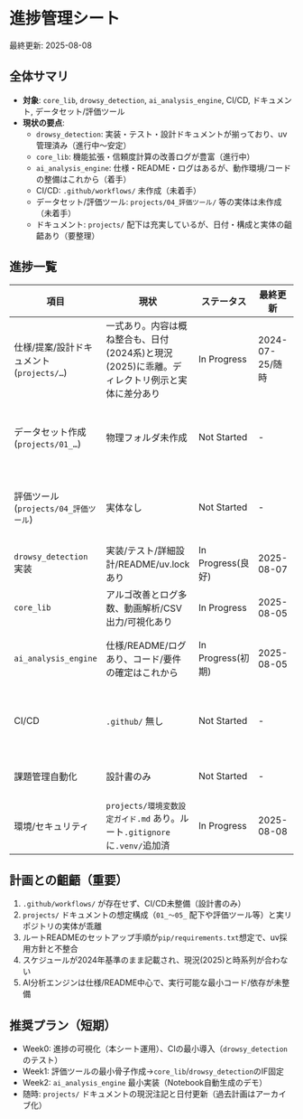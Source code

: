 # 進捗管理シート

最終更新: 2025-08-08

## 全体サマリ

- **対象**: `core_lib`, `drowsy_detection`, `ai_analysis_engine`, CI/CD, ドキュメント, データセット/評価ツール
- **現状の要点**:
  - `drowsy_detection`: 実装・テスト・設計ドキュメントが揃っており、uv管理済み（進行中〜安定）
  - `core_lib`: 機能拡張・信頼度計算の改善ログが豊富（進行中）
  - `ai_analysis_engine`: 仕様・README・ログはあるが、動作環境/コードの整備はこれから（着手）
  - CI/CD: `.github/workflows/` 未作成（未着手）
  - データセット/評価ツール: `projects/04_評価ツール/` 等の実体は未作成（未着手）
  - ドキュメント: `projects/` 配下は充実しているが、日付・構成と実体の齟齬あり（要整理）

## 進捗一覧

| 項目 | 現状 | ステータス | 最終更新 | 主なギャップ/課題 | 次アクション |
|---|---|---|---|---|---|
| 仕様/提案/設計ドキュメント (`projects/…`) | 一式あり。内容は概ね整合も、日付(2024系)と現況(2025)に乖離。ディレクトリ例示と実体に差分あり | In Progress | 2024-07-25/随時 | 記載の構成例(`projects/01〜05`)と実体不一致、スケジュールが過去日付のまま | 現状優先の注記追加と最新日付へ更新、不要な将来項目は段階的に分離/アーカイブ |
| データセット作成 (`projects/01_…`) | 物理フォルダ未作成 | Not Started | - | 実体がない | データ仕様テンプレート作成→`Personal_Data/`運用ルールと合わせて最小構成を作成 |
| 評価ツール (`projects/04_評価ツール`) | 実体なし | Not Started | - | 自動評価/集計パイプライン未提供 | 最小の評価スクリプト骨子作成→`drowsy_detection`の出力想定に合わせる |
| `drowsy_detection` 実装 | 実装/テスト/詳細設計/README/uv.lockあり | In Progress(良好) | 2025-08-07 | 実機データでの評価・ベンチマーク未実施 | 簡易データ生成での評価→ベンチマークスクリプト化 |
| `core_lib` | アルゴ改善とログ多数、動画解析/CSV出力/可視化あり | In Progress | 2025-08-05 | 仕様化/評価との接続点が暫定 | CSV項目定義の固定化→評価ツールとのIF整理 |
| `ai_analysis_engine` | 仕様/README/ログあり、コード/要件の確定はこれから | In Progress(初期) | 2025-08-05 | 実行コード最小構成・依存解決未提供 | uvプロジェクト初期化/requirements整理→最小Notebook生成デモ |
| CI/CD | `.github/` 無し | Not Started | - | 設計書はあるが実体なし | `drowsy_detection`から最小CI(テスト実行)を先行導入→セルフホスト連携検討 |
| 課題管理自動化 | 設計書のみ | Not Started | - | 実体なし | GitHub Issues連携の最小スクリプト草案作成 |
| 環境/セキュリティ | `projects/環境変数設定ガイド.md` あり。ルート`.gitignore`に`.venv/`追加済 | In Progress | 2025-08-08 | ルートREADMEの手順(pip/requirements.txt)がuv方針と一部不整合 | ルートREADMEをuv前提に再整理(別PR) |

## 計画との齟齬（重要）

1. `.github/workflows/` が存在せず、CI/CD未整備（設計書のみ）
2. `projects/` ドキュメントの想定構成（`01_〜05_` 配下や評価ツール等）と実リポジトリの実体が乖離
3. ルートREADMEのセットアップ手順が`pip/requirements.txt`想定で、uv採用方針と不整合
4. スケジュールが2024年基準のまま記載され、現況(2025)と時系列が合わない
5. AI分析エンジンは仕様/README中心で、実行可能な最小コード/依存が未整備

## 推奨プラン（短期）

- Week0: 進捗の可視化（本シート運用）、CIの最小導入（`drowsy_detection`のテスト）
- Week1: 評価ツールの最小骨子作成→`core_lib`/`drowsy_detection`のIF固定
- Week2: `ai_analysis_engine` 最小実装（Notebook自動生成のデモ）
- 随時: `projects/` ドキュメントの現況注記と日付更新（過去計画はアーカイブ化）


